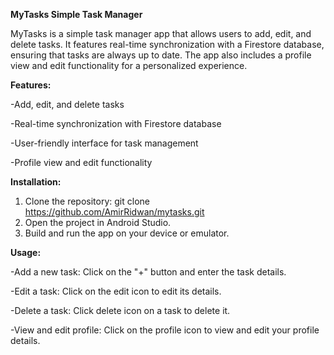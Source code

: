 **MyTasks Simple Task Manager**

MyTasks is a simple task manager app that allows users to add, edit, and delete tasks. It features real-time synchronization with a Firestore database, ensuring that tasks are always up to date. The app also includes a profile view and edit functionality for a personalized experience.

**Features:**

-Add, edit, and delete tasks

-Real-time synchronization with Firestore database

-User-friendly interface for task management

-Profile view and edit functionality

**Installation:**

1. Clone the repository: git clone https://github.com/AmirRidwan/mytasks.git
2. Open the project in Android Studio.
3. Build and run the app on your device or emulator.

**Usage:**

-Add a new task: Click on the "+" button and enter the task details.

-Edit a task: Click on the edit icon to edit its details.

-Delete a task: Click delete icon on a task to delete it.

-View and edit profile: Click on the profile icon to view and edit your profile details.

